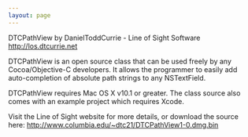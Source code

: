 ```yaml
---
layout: page
---
```


DTCPathView by DanielToddCurrie -  Line of Sight Software http://los.dtcurrie.net

DTCPathView is an open source class that can be used freely by any Cocoa/Objective-C developers. It allows the programmer to easily add auto-completion of absolute path strings to any NSTextField.

DTCPathView requires Mac OS X v10.1 or greater. The class source also comes with an example project which requires Xcode.

Visit the Line of Sight website for more details, or download the source here:  http://www.columbia.edu/~dtc21/DTCPathView1-0.dmg.bin
